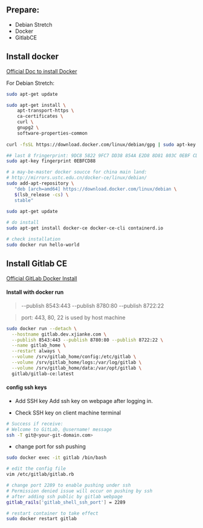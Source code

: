 

## Prepare:
- Debian Stretch
- Docker
- GitlabCE


## Install docker
[Official Doc to install Docker](https://docs.docker.com/install/linux/docker-ce/debian/)

For Debian Stretch:
```bash
sudo apt-get update

sudo apt-get install \
    apt-transport-https \
    ca-certificates \
    curl \
    gnupg2 \
    software-properties-common
    
curl -fsSL https://download.docker.com/linux/debian/gpg | sudo apt-key add -

## last 8 fringerprint: 9DC8 5822 9FC7 DD38 854A E2D8 8D81 803C 0EBF CD88
sudo apt-key fingerprint 0EBFCD88

# a may-be-master docker soucce for china main land:
# http://mirrors.ustc.edu.cn/docker-ce/linux/debian/
sudo add-apt-repository \
   "deb [arch=amd64] https://download.docker.com/linux/debian \
   $(lsb_release -cs) \
   stable"
      
sudo apt-get update

# do install
sudo apt-get install docker-ce docker-ce-cli containerd.io

# check installation
sudo docker run hello-world
```


## Install Gitlab CE

[Official GitLab Docker Install](https://docs.gitlab.com/omnibus/docker/)


#### Install with docker run

> --publish 8543:443 --publish 8780:80 --publish 8722:22

> port: 443, 80, 22 is used by host machine
```bash
sudo docker run --detach \
  --hostname gitlab.dev.xjianke.com \
  --publish 8543:443 --publish 8780:80 --publish 8722:22 \
  --name gitlab_home \
  --restart always \
  --volume /srv/gitlab_home/config:/etc/gitlab \
  --volume /srv/gitlab_home/logs:/var/log/gitlab \
  --volume /srv/gitlab_home/data:/var/opt/gitlab \
  gitlab/gitlab-ce:latest
```

#### config ssh keys
- Add SSH key
    Add ssh key on webpage after logging in.

- Check SSH key on client machine terminal
```bash
# Success if receive:
# Welcome to GitLab, @username! message
ssh -T git@<your-git-domain.com>
```

- change port for ssh pushing
```bash
sudo docker exec -it gitlab /bin/bash

# edit the config file
vim /etc/gitlab/gitlab.rb

# change port 2289 to enable pushing under ssh
# Permission denied issue will occur on pushing by ssh 
# after adding ssh public by gitlab webpage
gitlab_rails['gitlab_shell_ssh_port'] = 2289

# restart container to take effect
sudo docker restart gitlab
```


